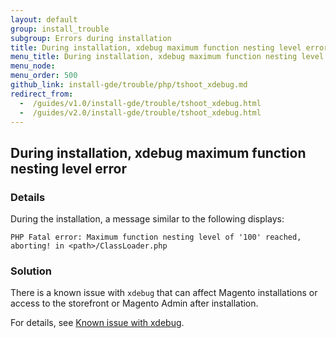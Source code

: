 ```yaml
---
layout: default 
group: install_trouble
subgroup: Errors during installation
title: During installation, xdebug maximum function nesting level error
menu_title: During installation, xdebug maximum function nesting level error
menu_node: 
menu_order: 500
github_link: install-gde/trouble/php/tshoot_xdebug.md
redirect_from:
  -  /guides/v1.0/install-gde/trouble/tshoot_xdebug.html
  -  /guides/v2.0/install-gde/trouble/tshoot_xdebug.html
---
```


<h2 id="install-trouble-xdebug">During installation, xdebug maximum function nesting level error</h2>

### Details

During the installation, a  message similar to the following displays: 

	PHP Fatal error: Maximum function nesting level of '100' reached, aborting! in <path>/ClassLoader.php

### Solution

<p>There is a known issue with <code>xdebug</code> that can affect Magento installations or access to the storefront or Magento Admin after installation.</p>
<p>For details, see <a href="{{ site.gdeurl }}release-notes/known-issues.html#known-devbeta-xdebug">Known issue with xdebug</a>.

